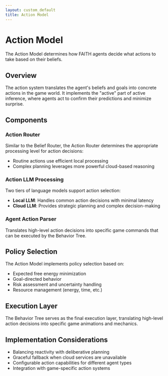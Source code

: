 ```yaml
---
layout: custom_default
title: Action Model
---
```


# Action Model

The Action Model determines how FAITH agents decide what actions to take based on their beliefs.

## Overview

The action system translates the agent's beliefs and goals into concrete actions in the game world. It implements the "active" part of active inference, where agents act to confirm their predictions and minimize surprise.

## Components

### Action Router

Similar to the Belief Router, the Action Router determines the appropriate processing level for action decisions:

- Routine actions use efficient local processing
- Complex planning leverages more powerful cloud-based reasoning

### Action LLM Processing

Two tiers of language models support action selection:

- **Local LLM**: Handles common action decisions with minimal latency
- **Cloud LLM**: Provides strategic planning and complex decision-making

### Agent Action Parser

Translates high-level action decisions into specific game commands that can be executed by the Behavior Tree.

## Policy Selection

The Action Model implements policy selection based on:

- Expected free energy minimization
- Goal-directed behavior
- Risk assessment and uncertainty handling
- Resource management (energy, time, etc.)

## Execution Layer

The Behavior Tree serves as the final execution layer, translating high-level action decisions into specific game animations and mechanics.

## Implementation Considerations

- Balancing reactivity with deliberative planning
- Graceful fallback when cloud services are unavailable
- Configurable action capabilities for different agent types
- Integration with game-specific action systems
